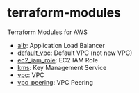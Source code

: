 # terraform-modules
Terraform Modules for AWS 

* [alb](./alb): Application Load Balancer
* [default_vpc](./default_vpc): Default VPC (not new VPC)
* [ec2_iam_role](./ec2_iam_role): EC2 IAM Role
* [kms](./kms): Key Management Service
* [vpc](./vpc): VPC
* [vpc_peering](./vpc_peering): VPC Peering
